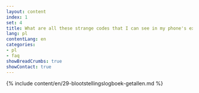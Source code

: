 ```yaml
---
layout: content
index: 1
set: 4
title: What are all these strange codes that I can see in my phone's exposure log?
lang: pl
contentLang: en
categories:
- pl
- faq
showBreadCrumbs: true
showContact: true
---
```

{% include content/en/29-blootstellingslogboek-getallen.md %}
